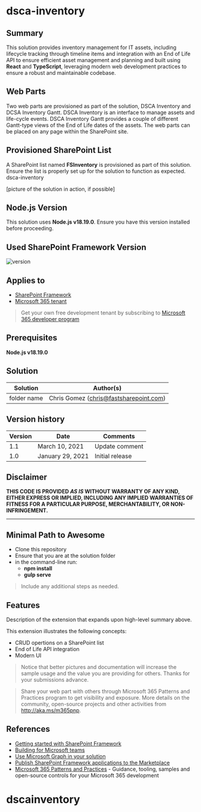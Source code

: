 # dsca-inventory

## Summary
This solution provides inventory management for IT assets, including lifecycle tracking through timeline items and integration with an End of Life API to ensure efficient asset management and planning and built using **React** and **TypeScript**, leveraging modern web development practices to ensure a robust and maintainable codebase.

## Web Parts
Two web parts are provisioned as part of the solution, DSCA Inventory and DCSA Inventory Gantt. DSCA Inventory is an interface to manage assets and life-cycle events. DSCA Inventory Gantt provides a couple of different Gantt-type views of the End of Life dates of the assets. The web parts can be placed on any page within the SharePoint site.

## Provisioned SharePoint List

A SharePoint list named **FSInventory** is provisioned as part of this solution. Ensure the list is properly set up for the solution to function as expected. dsca-inventory

[picture of the solution in action, if possible]

## Node.js Version

This solution uses **Node.js v18.19.0**. Ensure you have this version installed before proceeding.

## Used SharePoint Framework Version

![version](https://img.shields.io/badge/version-1.19.0-green.svg)

## Applies to

- [SharePoint Framework](https://aka.ms/spfx)
- [Microsoft 365 tenant](https://docs.microsoft.com/en-us/sharepoint/dev/spfx/set-up-your-developer-tenant)

> Get your own free development tenant by subscribing to [Microsoft 365 developer program](http://aka.ms/o365devprogram)

## Prerequisites

**Node.js v18.19.0**

## Solution
| Solution    | Author(s)                                               |
| ----------- | ------------------------------------------------------- |
| folder name | Chris Gomez (chris@fastsharepoint.com)                  |


## Version history

| Version | Date             | Comments        |
| ------- | ---------------- | --------------- |
| 1.1     | March 10, 2021   | Update comment  |
| 1.0     | January 29, 2021 | Initial release |

## Disclaimer

**THIS CODE IS PROVIDED _AS IS_ WITHOUT WARRANTY OF ANY KIND, EITHER EXPRESS OR IMPLIED, INCLUDING ANY IMPLIED WARRANTIES OF FITNESS FOR A PARTICULAR PURPOSE, MERCHANTABILITY, OR NON-INFRINGEMENT.**

---

## Minimal Path to Awesome

- Clone this repository
- Ensure that you are at the solution folder
- in the command-line run:
  - **npm install**
  - **gulp serve**

> Include any additional steps as needed.

## Features

Description of the extension that expands upon high-level summary above.

This extension illustrates the following concepts:

- CRUD opertions on a SharePoint list
- End of Life API integration
- Modern UI

> Notice that better pictures and documentation will increase the sample usage and the value you are providing for others. Thanks for your submissions advance.

> Share your web part with others through Microsoft 365 Patterns and Practices program to get visibility and exposure. More details on the community, open-source projects and other activities from http://aka.ms/m365pnp.

## References

- [Getting started with SharePoint Framework](https://docs.microsoft.com/en-us/sharepoint/dev/spfx/set-up-your-developer-tenant)
- [Building for Microsoft teams](https://docs.microsoft.com/en-us/sharepoint/dev/spfx/build-for-teams-overview)
- [Use Microsoft Graph in your solution](https://docs.microsoft.com/en-us/sharepoint/dev/spfx/web-parts/get-started/using-microsoft-graph-apis)
- [Publish SharePoint Framework applications to the Marketplace](https://docs.microsoft.com/en-us/sharepoint/dev/spfx/publish-to-marketplace-overview)
- [Microsoft 365 Patterns and Practices](https://aka.ms/m365pnp) - Guidance, tooling, samples and open-source controls for your Microsoft 365 development
# dscainventory
